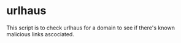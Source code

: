 # urlhaus
This script is to check urlhaus for a domain to see if there's known malicious links ascociated. 
